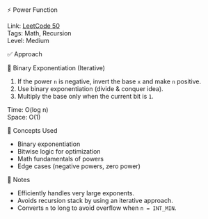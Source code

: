 ⚡ Power Function

Link: [LeetCode 50](https://leetcode.com/problems/powx-n/)  
Tags: Math, Recursion  
Level: Medium

✅ Approach

🔹 Binary Exponentiation (Iterative)

1. If the power `n` is negative, invert the base `x` and make `n` positive.
2. Use binary exponentiation (divide & conquer idea).
3. Multiply the base only when the current bit is `1`.

Time: O(log n)  
Space: O(1)  

🧠 Concepts Used  

- Binary exponentiation  
- Bitwise logic for optimization  
- Math fundamentals of powers  
- Edge cases (negative powers, zero power)

📌 Notes  

- Efficiently handles very large exponents.  
- Avoids recursion stack by using an iterative approach.  
- Converts `n` to long to avoid overflow when `n = INT_MIN`.
